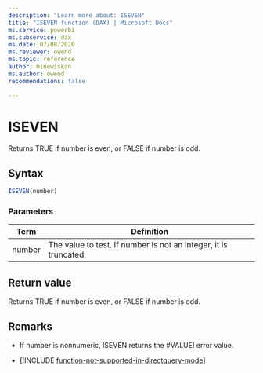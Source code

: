 ```yaml
---
description: "Learn more about: ISEVEN"
title: "ISEVEN function (DAX) | Microsoft Docs"
ms.service: powerbi 
ms.subservice: dax 
ms.date: 07/08/2020
ms.reviewer: owend
ms.topic: reference
author: minewiskan
ms.author: owend 
recommendations: false

---
```

# ISEVEN

Returns TRUE if number is even, or FALSE if number is odd.  
  
## Syntax  
  
```js
ISEVEN(number)  
```
  
### Parameters  
  
|Term|Definition|  
|--------|--------------|  
|number|The value to test. If number is not an integer, it is truncated.|  
  
## Return value

Returns TRUE if number is even, or FALSE if number is odd.  
  
## Remarks

- If number is nonnumeric, ISEVEN returns the #VALUE! error value.  

- [!INCLUDE [function-not-supported-in-directquery-mode](includes/function-not-supported-in-directquery-mode.md)]

